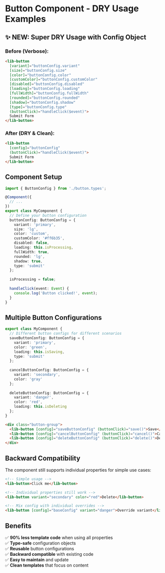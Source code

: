 # Button Component - DRY Usage Examples

## ✨ NEW: Super DRY Usage with Config Object

### Before (Verbose):
```html
<lib-button 
  [variant]="buttonConfig.variant" 
  [size]="buttonConfig.size" 
  [color]="buttonConfig.color" 
  [customColor]="buttonConfig.customColor" 
  [disabled]="buttonConfig.disabled" 
  [loading]="buttonConfig.loading" 
  [fullWidth]="buttonConfig.fullWidth" 
  [rounded]="buttonConfig.rounded" 
  [shadow]="buttonConfig.shadow" 
  [type]="buttonConfig.type" 
  (buttonClick)="handleClick($event)"> 
  Submit Form 
</lib-button>
```

### After (DRY & Clean):
```html
<lib-button 
  [config]="buttonConfig" 
  (buttonClick)="handleClick($event)">
  Submit Form
</lib-button>
```

## Component Setup

```typescript
import { ButtonConfig } from './button.types';

@Component({
  // ...
})
export class MyComponent {
  // Define your button configuration
  buttonConfig: ButtonConfig = {
    variant: 'primary',
    size: 'lg',
    color: 'custom',
    customColor: '#ff6b35',
    disabled: false,
    loading: this.isProcessing,
    fullWidth: true,
    rounded: 'lg',
    shadow: true,
    type: 'submit'
  };
  
  isProcessing = false;
  
  handleClick(event: Event) {
    console.log('Button clicked!', event);
  }
}
```

## Multiple Button Configurations

```typescript
export class MyComponent {
  // Different button configs for different scenarios
  saveButtonConfig: ButtonConfig = {
    variant: 'primary',
    color: 'green',
    loading: this.isSaving,
    type: 'submit'
  };
  
  cancelButtonConfig: ButtonConfig = {
    variant: 'secondary',
    color: 'gray'
  };
  
  deleteButtonConfig: ButtonConfig = {
    variant: 'danger',
    color: 'red',
    loading: this.isDeleting
  };
}
```

```html
<div class="button-group">
  <lib-button [config]="saveButtonConfig" (buttonClick)="save()">Save</lib-button>
  <lib-button [config]="cancelButtonConfig" (buttonClick)="cancel()">Cancel</lib-button>
  <lib-button [config]="deleteButtonConfig" (buttonClick)="delete()">Delete</lib-button>
</div>
```

## Backward Compatibility

The component still supports individual properties for simple use cases:

```html
<!-- Simple usage -->
<lib-button>Click me</lib-button>

<!-- Individual properties still work -->
<lib-button variant="secondary" color="red">Delete</lib-button>

<!-- Mix config with individual overrides -->
<lib-button [config]="baseConfig" variant="danger">Override variant</lib-button>
```

## Benefits

✅ **90% less template code** when using all properties  
✅ **Type-safe** configuration objects  
✅ **Reusable** button configurations  
✅ **Backward compatible** with existing code  
✅ **Easy to maintain** and update  
✅ **Clean templates** that focus on content
